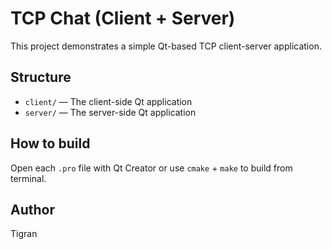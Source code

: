 # TCP Chat (Client + Server)

This project demonstrates a simple Qt-based TCP client-server application.

## Structure

- `client/` — The client-side Qt application
- `server/` — The server-side Qt application

## How to build

Open each `.pro` file with Qt Creator or use `cmake` + `make` to build from terminal.

## Author

Tigran
